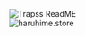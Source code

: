 
<img align="left" alt="Trapss ReadME" src="https://github-readme-stats.codestackr.vercel.app/api?username=Trapss&count_private=true&show_icons=true&hide_border=true" />
<br>
<img align="left" alt="haruhime.store" href="https://haruhime.store" src="https://haruhime.store/logo.png" />
